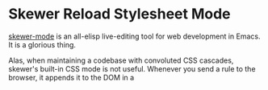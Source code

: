 # Skewer Reload Stylesheet Mode

[skewer-mode](https://raw.github.com/skeeto/skewer-mode/master/README.md)
is an all-elisp live-editing tool for web development in Emacs. It is a
glorious thing.

Alas, when maintaining a codebase with convoluted CSS cascades, skewer's
built-in CSS mode is not useful. Whenever you send a rule to the browser, it
appends it to the DOM in a <style> tag.

For many purposes, that works perfectly, but when several stylesheets have
rules who interact closely via the cascade, skewer-mode's approach isn't
usable. What you see while live-editing doesn't reflect what you see when you
refresh.

Enter this tiny minor mode.

Activate it (and skewer) while editing a CSS file, skewer the target browser
window, and `C-x C-r` will save your current stylesheet and have the browser
reload it from disk (by removing/reinserting the link tag in the same spot).

This way, you get live-editing of stylesheets that always reflects the cascade.

If you have a lot of inline CSS to deal with, start using stylesheets. You'll
be able to live-edit the stylesheets with this mode, since the inline styles
will still have their proper place in the cascade.
